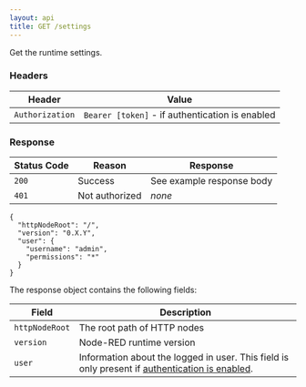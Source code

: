```yaml
---
layout: api
title: GET /settings
---
```


Get the runtime settings.

### Headers

Header | Value
-------|-------
`Authorization` | `Bearer [token]` - if authentication is enabled

### Response

Status Code | Reason         | Response
------------|----------------|--------------
`200`       | Success        | See example response body
`401`       | Not authorized | _none_

    {
      "httpNodeRoot": "/",
      "version": "0.X.Y",
      "user": {
        "username": "admin",
        "permissions": "*"
      }
    }

The response object contains the following fields:

Field          | Description
---------------|------------
`httpNodeRoot` | The root path of HTTP nodes
`version`      | Node-RED runtime version
`user`         | Information about the logged in user. This field is only present if [authentication is enabled](/docs/security.html).
